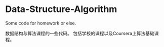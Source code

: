 # Data-Structure-Algorithm
Some code for homework or else.


数据结构与算法课程的一些代码。
包括学校的课程以及Coursera上算法基础课程。
